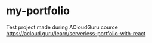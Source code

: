 # my-portfolio

Test project made during ACloudGuru cource
https://acloud.guru/learn/serverless-portfolio-with-react
